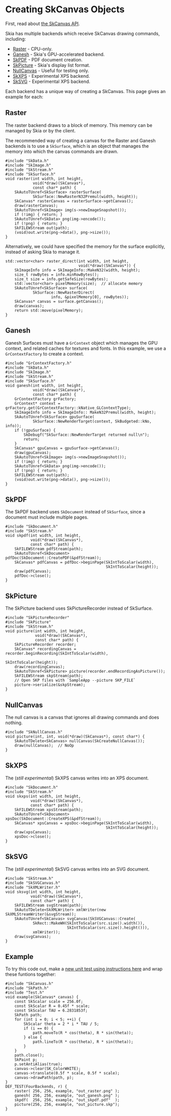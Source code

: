Creating SkCanvas Objects
=========================

First, read about [the SkCanvas API](skcanvas).

Skia has multiple backends which receive SkCanvas drawing commands,
including:

-   [Raster](#raster) - CPU-only.
-   [Ganesh](#ganesh) - Skia's GPU-accelerated backend.
-   [SkPDF](#skpdf) - PDF document creation.
-   [SkPicture](#skpicture) - Skia's display list format.
-   [NullCanvas](#nullcanvas)  - Useful for testing only.
-   [SkXPS](#skxps) - Experimental XPS backend.
-   [SkSVG](#sksvg) - Experimental XPS backend.

Each backend has a unique way of creating a SkCanvas.  This page gives
an example for each:

<span id="raster"></span>
Raster
------

The raster backend draws to a block of memory. This memory can be
managed by Skia or by the client.

The recommended way of creating a canvas for the Raster and Ganesh
backends is to use a `SkSurface`, which is an object that manages
the memory into which the canvas commands are drawn.

<!--?prettify lang=cc?-->

    #include "SkData.h"
    #include "SkImage.h"
    #include "SkStream.h"
    #include "SkSurface.h"
    void raster(int width, int height,
                void(*draw)(SkCanvas*),
                const char* path) {
        SkAutoTUnref<SkSurface> rasterSurface(
                SkSurface::NewRasterN32Premul(width, height));
        SkCanvas* rasterCanvas = rasterSurface->getCanvas();
        draw(rasterCanvas);
        SkAutoTUnref<SkImage> img(s->newImageSnapshot());
        if (!img) { return; }
        SkAutoTUnref<SkData> png(img->encode());
        if (!png) { return; }
        SkFILEWStream out(path);
        (void)out.write(png->data(), png->size());
    }

Alternatively, we could have specified the memory for the surface
explicitly, instead of asking Skia to manage it.

<!--?prettify lang=cc?-->

    std::vector<char> raster_direct(int width, int height,
                                    void(*draw)(SkCanvas*)) {
        SkImageInfo info = SkImageInfo::MakeN32(width, height);
        size_t rowBytes = info.minRowBytes();
        size_t size = info.getSafeSize(rowBytes);
        std::vector<char> pixelMemory(size);  // allocate memory
        SkAutoTUnref<SkSurface> surface(
                SkSurface::NewRasterDirect(
                        info, &pixelMemory[0], rowBytes));
        SkCanvas* canvas = surface.getCanvas();
        draw(canvas);
        return std::move(pixelMemory);
    }

<span id="ganesh"></span>
Ganesh
------

Ganesh Surfaces must have a `GrContext` object which manages the
GPU context, and related caches for textures and fonts.  In this
example, we use a `GrContextFactory` to create a context.

<!--?prettify lang=cc?-->

    #include "GrContextFactory.h"
    #include "SkData.h"
    #include "SkImage.h"
    #include "SkStream.h"
    #include "SkSurface.h"
    void ganesh(int width, int height,
                void(*draw)(SkCanvas*),
                const char* path) {
        GrContextFactory grFactory;
        GrContext* context = grFactory.get(GrContextFactory::kNative_GLContextType);
        SkImageInfo info = SkImageInfo:: MakeN32Premul(width, height);
        SkAutoTUnref<SkSurface> gpuSurface(
                SkSurface::NewRenderTarget(context, SkBudgeted::kNo, info));
        if (!gpuSurface) {
            SkDebugf("SkSurface::NewRenderTarget returned null\n");
            return;
        }
        SkCanvas* gpuCanvas = gpuSurface->getCanvas();
        draw(gpuCanvas);
        SkAutoTUnref<SkImage> img(s->newImageSnapshot());
        if (!img) { return; }
        SkAutoTUnref<SkData> png(img->encode());
        if (!png) { return; }
        SkFILEWStream out(path);
        (void)out.write(png->data(), png->size());
    }

<span id="skpdf"></span>
SkPDF
-----

The SkPDF backend uses `SkDocument` instead of `SkSurface`, since
a document must include multiple pages.

<!--?prettify lang=cc?-->

    #include "SkDocument.h"
    #include "SkStream.h"
    void skpdf(int width, int height,
               void(*draw)(SkCanvas*),
               const char* path) {
        SkFILEWStream pdfStream(path);
        SkAutoTUnref<SkDocument> pdfDoc(SkDocument::CreatePDF(&pdfStream));
        SkCanvas* pdfCanvas = pdfDoc->beginPage(SkIntToScalar(width),
                                                SkIntToScalar(height));
        draw(pdfCanvas);
        pdfDoc->close();
    }

<span id="skpicture"></span>
SkPicture
---------

The SkPicture backend uses SkPictureRecorder instead of SkSurface.

<!--?prettify lang=cc?-->

    #include "SkPictureRecorder"
    #include "SkPicture"
    #include "SkStream.h"
    void picture(int width, int height,
                 void(*draw)(SkCanvas*),
                 const char* path) {
        SkPictureRecorder recorder;
        SkCanvas* recordingCanvas = recorder.beginRecording(SkIntToScalar(width),
                                                            SkIntToScalar(height));
        draw(recordingCanvas);
        SkAutoTUnref<SkPicture> picture(recorder.endRecordingAsPicture());
        SkFILEWStream skpStream(path);
        // Open SKP files with `SampleApp --picture SKP_FILE`
        picture->serialize(&skpStream);
    }

<span id="nullcanvas"></span>
NullCanvas
----------

The null canvas is a canvas that ignores all drawing commands and does
nothing.

<!--?prettify lang=cc?-->

    #include "SkNullCanvas.h"
    void picture(int, int, void(*draw)(SkCanvas*), const char*) {
        SkAutoTDelete<SkCanvas> nullCanvas(SkCreateNullCanvas());
        draw(nullCanvas);  // NoOp
    }

<span id="skxps"></span>
SkXPS
-----

The (*still experimental*) SkXPS canvas writes into an XPS document.

<!--?prettify lang=cc?-->

    #include "SkDocument.h"
    #include "SkStream.h"
    void skxps(int width, int height,
               void(*draw)(SkCanvas*),
               const char* path) {
        SkFILEWStream xpsStream(path);
        SkAutoTUnref<SkDocument> xpsDoc(SkDocument::CreateXPS(&pdfStream));
        SkCanvas* xpsCanvas = xpsDoc->beginPage(SkIntToScalar(width),
                                                SkIntToScalar(height));
        draw(xpsCanvas);
        xpsDoc->close();
    }

<span id="sksvg"></span>
SkSVG
-----

The (*still experimental*) SkSVG canvas writes into an SVG document.

<!--?prettify lang=cc?-->

    #include "SkStream.h"
    #include "SkSVGCanvas.h"
    #include "SkXMLWriter.h"
    void sksvg(int width, int height,
               void(*draw)(SkCanvas*),
               const char* path) {
        SkFILEWStream svgStream(path);
        SkAutoTDelete<SkXMLWriter> xmlWriter(new SkXMLStreamWriter(&svgStream));
        SkAutoTUnref<SkCanvas> svgCanvas(SkSVGCanvas::Create(
                SkRect::MakeWH(SkIntToScalar(src.size().width()),
                               SkIntToScalar(src.size().height())),
                xmlWriter));
        draw(svgCanvas);
    }

<span id="example"></span>
Example
-------

To try this code out, make a [new unit test using instructions
here](/dev/testing/tests) and wrap these funtions together:

<!--?prettify lang=cc?-->

    #include "SkCanvas.h"
    #include "SkPath.h"
    #include "Test.h"
    void example(SkCanvas* canvas) {
        const SkScalar scale = 256.0f;
        const SkScalar R = 0.45f * scale;
        const SkScalar TAU = 6.2831853f;
        SkPath path;
        for (int i = 0; i < 5; ++i) {
            SkScalar theta = 2 * i * TAU / 5;
            if (i == 0) {
                path.moveTo(R * cos(theta), R * sin(theta));
            } else {
                path.lineTo(R * cos(theta), R * sin(theta));
            }
        }
        path.close();
        SkPaint p;
        p.setAntiAlias(true);
        canvas->clear(SK_ColorWHITE);
        canvas->translate(0.5f * scale, 0.5f * scale);
        canvas->drawPath(path, p);
    }
    DEF_TEST(FourBackends, r) {
        raster( 256, 256, example, "out_raster.png" );
        ganesh( 256, 256, example, "out_ganesh.png" );
        skpdf(  256, 256, example, "out_skpdf.pdf"  );
        picture(256, 256, example, "out_picture.skp");
    }
